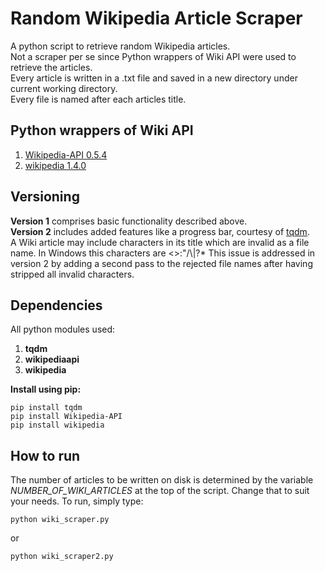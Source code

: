 # Random Wikipedia Article Scraper
A python script to retrieve random Wikipedia articles.\
Not a scraper per se since Python wrappers of Wiki API were used to retrieve the articles.\
Every article is written in a .txt file and saved in a new directory under current working directory.\
Every file is named after each articles title.

## Python wrappers of Wiki API
1. [Wikipedia-API 0.5.4](https://pypi.org/project/Wikipedia-API/)
2. [wikipedia 1.4.0](https://pypi.org/project/wikipedia/)

## Versioning
**Version 1** comprises basic functionality described above.\
**Version 2** includes added features like a progress bar, courtesy of [tqdm](https://github.com/tqdm/tqdm).\
A Wiki article may include characters in its title which are invalid as a file name. In Windows this characters are <>:"/\\|?*
This issue is addressed in version 2 by adding a second pass to the rejected file names after having stripped all invalid characters.

## Dependencies
All python modules used:
1. **tqdm**
2. **wikipediaapi**
3. **wikipedia**

**Install using pip:**
```
pip install tqdm
pip install Wikipedia-API
pip install wikipedia
```

## How to run
The number of articles to be written on disk is determined by the variable *NUMBER_OF_WIKI_ARTICLES* at the top of the script. Change that to suit your needs.
To run, simply type:
```
python wiki_scraper.py
```
or
```
python wiki_scraper2.py
```
